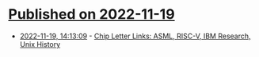 # [Published on 2022-11-19](index.md)

* [2022-11-19, 14:13:09](https://news.ycombinator.com/item?id=33670208) - [Chip Letter Links: ASML, RISC-V, IBM Research, Unix History](https://thechipletter.substack.com/p/chip-letter-links-no-9-risc-v-tank)
